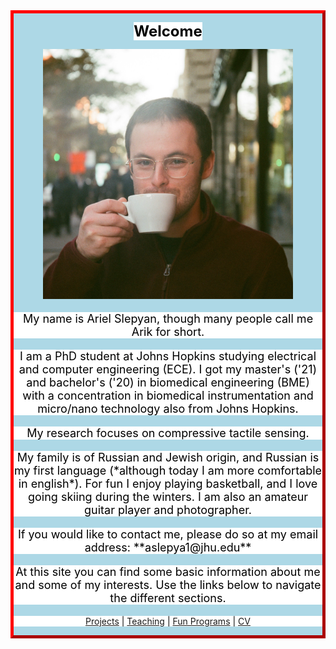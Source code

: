 <style>
body {
  background-image: url('/pictures/dict_background_us.png'); background-size: 2000px;
}
</style>

<style>
.myDiv {
  border: 5px outset red;
  background-color: lightblue;    
  text-align: center;
}
</style>

<div class="myDiv">

<span style="font-weight: bold; font-size: 24px; color: black; background-color: white;">Welcome</span>

<img src="/pictures/good_small.jpg" width="400" />

<p style="font-size: 18px; color: black; background-color: white;">
My name is Ariel Slepyan, though many people call me Arik for short.
</p>

<p style="font-size: 18px; color: black; background-color: white;">
I am a PhD student at Johns Hopkins studying electrical and computer engineering (ECE). I got my master's ('21) and bachelor's ('20) in biomedical engineering (BME) with a concentration in biomedical instrumentation and micro/nano technology also from Johns Hopkins.
</p>

<p style="font-size: 18px; color: black; background-color: white;">
My research focuses on compressive tactile sensing.
</p>

<p style="font-size: 18px; color: black; background-color: white;">
My family is of Russian and Jewish origin, and Russian is my first language (*although today I am more comfortable in english*).
For fun I enjoy playing basketball, and I love going skiing during the winters.
I am also an amateur guitar player and photographer.
</p>

<p style="font-size: 18px; color: black; background-color: white;">
If you would like to contact me, please do so at my email address: **aslepya1@jhu.edu**
</p>

<p style="font-size: 18px; color: black; background-color: white;">
At this site you can find some basic information about me and some of my interests.
Use the links below to navigate the different sections.
</p>

<p align="center" style="color: black; background-color: white;">
  <a href="http://arielslepyan.me/Projects">Projects</a> |
  <a href="http://arielslepyan.me/Teaching">Teaching</a> |
  <a href="http://arielslepyan.me/Fun">Fun Programs</a> |
  <a href="http://arielslepyan.me/CV">CV</a> 
</p>

</div>

